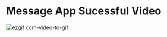 # Message App Sucessful Video
![ezgif com-video-to-gif](https://user-images.githubusercontent.com/23361796/54883974-75801c80-4e93-11e9-97fc-013a5f5a2061.gif)

